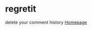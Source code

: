 # regretit
delete your comment history
<a href="http://www.patrickmichaelsen.com/regretit">Homepage</a>
